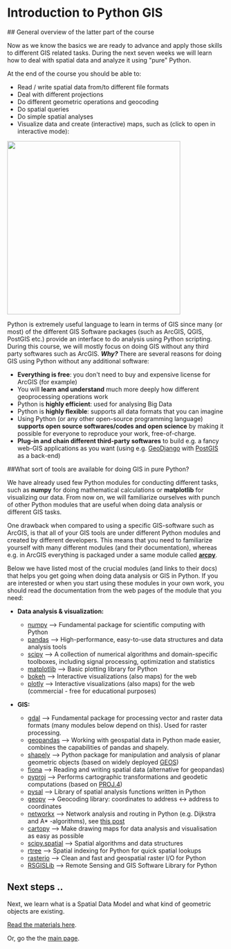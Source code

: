# Introduction to Python GIS

##<a name='overview'> General overview of the latter part of the course

Now as we know the basics we are ready to advance and apply those skills to different GIS related tasks. During the next seven weeks we will learn how to deal with
spatial data and analyze it using "pure" Python.
 
At the end of the course you should be able to:

 - Read / write spatial data from/to different file formats
 - Deal with different projections
 - Do different geometric operations and geocoding
 - Do spatial queries
 - Do simple spatial analyses
 - Visualize data and create (interactive) maps, such as (click to open in interactive mode):
 
<a href="http://www.helsinki.fi/science/accessibility/opetus/autogis/texas_unemployment.html" alt="Texas Unemployment" target="_blank"><img src="https://github.com/Automating-GIS-processes/Lesson-1-Intro-Python-GIS/blob/master/img/Texas_map.PNG" width="400"></a>

Python is extremely useful language to learn in terms of GIS since many (or most) of the different GIS Software packages (such
as ArcGIS, QGIS, PostGIS etc.) provide an interface to do analysis using Python scripting. During this course, we will mostly focus on doing GIS without any third
party softwares such as ArcGIS. _**Why?**_ There are several reasons for doing GIS using Python without any additional software:
  
  - **Everything is free**: you don't need to buy and expensive license for ArcGIS (for example) 
  - You will **learn and understand** much more deeply how different geoprocessing operations work
  - Python is **highly efficient**: used for analysing Big Data 
  - Python is **highly flexible**: supports all data formats that you can imagine 
  - Using Python (or any other open-source programming language) **supports open source softwares/codes and open science** by making it possible for everyone to reproduce your work, free-of-charge.
  - **Plug-in and chain different third-party softwares** to build e.g. a fancy web-GIS applications as you want (using e.g. [GeoDjango](https://docs.djangoproject.com/en/1.8/ref/contrib/gis/) with [PostGIS](http://postgis.net/) as a back-end)
 
##<a name="modules">What sort of tools are available for doing GIS in pure Python?

We have already used few Python modules for conducting different tasks, such as **numpy** for doing mathematical calculations or **matplotlib** for visualizing our data. 
From now on, we will familiarize ourselves with punch of other Python modules that are useful when doing data analysis or different GIS tasks. 

One drawback when compared to using a specific GIS-software such as ArcGIS, is that all of your GIS tools are under different Python modules and created by different 
developers. This means that you need to familiarize yourself with many different modules (and their documentation), whereas e.g. in ArcGIS everything is 
packaged under a same module called **[arcpy](http://desktop.arcgis.com/en/arcmap/10.3/analyze/arcpy/what-is-arcpy-.htm)**.    

Below we have listed most of the crucial modules (and links to their docs) that helps you get going when doing data analysis or GIS in Python. 
If you are interested or when you start using these modules in your own work, you should read the documentation from the web pages of the module 
that you need:

- **Data analysis & visualization:**
    - [numpy](http://www.numpy.org/) --> Fundamental package for scientific computing with Python
    - [pandas](http://pandas.pydata.org/) --> High-performance, easy-to-use data structures and data analysis tools
    - [scipy](http://www.scipy.org/about.html) --> A collection of numerical algorithms and domain-specific toolboxes, including signal processing, optimization and statistics
    - [matplotlib](http://matplotlib.org/) --> Basic plotting library for Python 
    - [bokeh](http://bokeh.pydata.org/en/latest/) --> Interactive visualizations (also maps) for the web
    - [plotly](https://plot.ly/python/) --> Interactive visualizations (also maps) for the web (commercial - free for educational purposes)
    
- **GIS:**
    - [gdal](http://www.gdal.org/) --> Fundamental package for processing vector and raster data formats (many modules below depend on this). Used for raster processing.
    - [geopandas](http://geopandas.org/#description) --> Working with geospatial data in Python made easier, combines the capabilities of pandas and shapely. 
    - [shapely](http://toblerity.org/shapely/manual.html) --> Python package for manipulation and analysis of planar geometric objects (based on widely deployed [GEOS](https://trac.osgeo.org/geos/))
    - [fiona](https://pypi.python.org/pypi/Fiona) --> Reading and writing spatial data (alternative for geopandas)
    - [pyproj](https://pypi.python.org/pypi/pyproj?)  --> Performs cartographic transformations and geodetic computations (based on [PROJ.4](http://trac.osgeo.org/proj))
    - [pysal](https://pysal.readthedocs.org/en/latest/) --> Library of spatial analysis functions written in Python
    - [geopy](http://geopy.readthedocs.io/en/latest/) --> Geocoding library: coordinates to address <-> address to coordinates
    - [networkx](https://networkx.github.io/documentation/networkx-1.10/overview.html) --> Network analysis and routing in Python (e.g. Dijkstra and A\* -algorithms), see [this post](http://gis.stackexchange.com/questions/65056/is-it-possible-to-route-shapefiles-using-python-and-without-arcgis-qgis-or-pgr)  
    - [cartopy](http://scitools.org.uk/cartopy/docs/latest/index.html) --> Make drawing maps for data analysis and visualisation as easy as possible
    - [scipy.spatial](http://docs.scipy.org/doc/scipy/reference/spatial.html) --> Spatial algorithms and data structures
    - [rtree](http://toblerity.org/rtree/) --> Spatial indexing for Python for quick spatial lookups
    - [rasterio](https://github.com/mapbox/rasterio) --> Clean and fast and geospatial raster I/O for Python
    - [RSGISLib](http://www.rsgislib.org/index.html#python-documentation) --> Remote Sensing and GIS Software Library for Python


## Next steps ..

Next, we learn what is a Spatial Data Model and what kind of geometric objects are existing.
   
[Read the materials here](Geometric-Objects.md).

Or, go the the [main page](../README.md).

